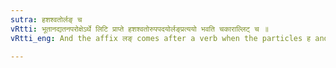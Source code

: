 ```yaml
---
sutra: हशश्वतोर्लङ् च
vRtti: भूतानद्यतनपरोक्षेऽर्थे लिटि प्राप्ते हशश्वतोरुपपदयोर्लङ्प्रत्ययो भवति चकाराल्लिट् च ॥
vRtti_eng: And the affix लङ् comes after a verb when the particles ह and शश्वत् are in connection with it, and when the verb denotes past action unperceived by the speaker, and before the commencement of the current day.

---
```

